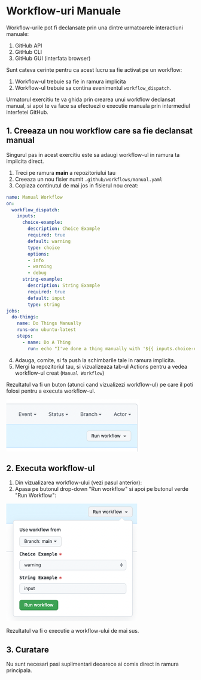 # Workflow-uri Manuale 

Workflow-urile pot fi declansate prin una dintre urmatoarele interactiuni manuale:

1. GitHub API
2. GitHub CLI
3. GitHub GUI (interfata browser)

Sunt cateva cerinte pentru ca acest lucru sa fie activat pe un workflow:
1. Workflow-ul trebuie sa fie in ramura implicita
2. Workflow-ul trebuie sa contina evenimentul `workflow_dispatch`.

Urmatorul exercitiu te va ghida prin crearea unui workflow declansat manual, si apoi te va face sa efectuezi o executie manuala prin intermediul interfetei GitHub.

## 1. Creeaza un nou workflow care sa fie declansat manual

Singurul pas in acest exercitiu este sa adaugi workflow-ul in ramura ta implicita direct.

1. Treci pe ramura **main** a repozitoriului tau
2. Creeaza un nou fisier numit `.github/workflows/manual.yaml`
3. Copiaza continutul de mai jos in fisierul nou creat:

```yaml
name: Manual Workflow
on:
  workflow_dispatch:
    inputs:
      choice-example:
        description: Choice Example
        required: true
        default: warning
        type: choice
        options:
        - info
        - warning
        - debug
      string-example:
        description: String Example
        required: true
        default: input
        type: string
jobs:
  do-things:
    name: Do Things Manually
    runs-on: ubuntu-latest
    steps:
      - name: Do A Thing
        run: echo "I've done a thing manually with '${{ inputs.choice-example }}' and '${{ inputs.string-example }}'!"
```

4. Adauga, comite, si fa push la schimbarile tale in ramura implicita.
5. Mergi la repozitoriul tau, si vizualizeaza tab-ul Actions pentru a vedea workflow-ul creat (`Manual Workflow`)

Rezultatul va fi un buton (atunci cand vizualizezi workflow-ul) pe care il poti folosi pentru a executa workflow-ul.

![A picture of the button](images/09-manual-button.png)

## 2. Executa workflow-ul

1. Din vizualizarea workflow-ului (vezi pasul anterior):
2. Apasa pe butonul drop-down "Run workflow" si apoi pe butonul verde "Run Workflow":

![A picture of the button](images/09-manual-run-button.png)

Rezultatul va fi o executie a workflow-ului de mai sus.

## 3. Curatare
Nu sunt necesari pasi suplimentari deoarece ai comis direct in ramura principala.
